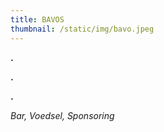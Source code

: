 ```yaml
---
title: BAVOS
thumbnail: /static/img/bavo.jpeg
---
```

**.**

**.**﻿

**.**﻿

﻿*Bar, Voedsel, Sponsoring*